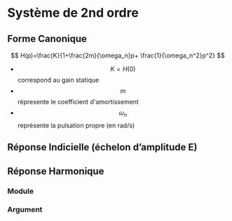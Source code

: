 # Système de 2nd ordre

## Forme Canonique

$$
H(p)=\frac{K}{1+\frac{2m}{\omega_n}p+ \frac{1}{\omega_n^2}p^2}
$$

* $$K=H(0)$$ correspond au gain statique
* $$m$$ répresente le coefficient d'amortissement
* $$\omega_n$$ représente la pulsation propre (en rad/s)

## Réponse Indicielle (échelon d’amplitude E)

## Réponse Harmonique 

### Module

### Argument

